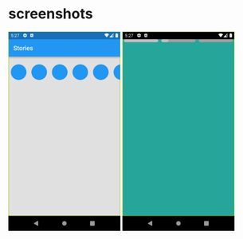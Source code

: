 # screenshots

<img src="/screenshots/screenshot1.png" alt="screenshot" height="400">

<img src="/screenshots/screenshot2.png" alt="screenshot" height="400">
